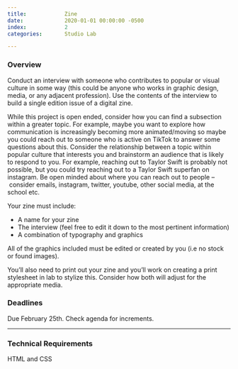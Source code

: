 ```yaml
---
title:            Zine
date:             2020-01-01 00:00:00 -0500
index:            2
categories:       Studio Lab

---
```


### Overview

Conduct an interview with someone who contributes to popular or visual culture in some way (this could be anyone who works in graphic design, media, or any adjacent profession). Use the contents of the interview to build a single edition issue of a digital zine.

While this project is open ended, consider how you can find a subsection within a greater topic. For example, maybe you want to explore how communication is increasingly becoming more animated/moving so maybe you could reach out to someone who is active on TikTok to answer some questions about this. Consider the relationship between a topic within popular culture that interests you and brainstorm an audience that is likely to respond to you. For example, reaching out to Taylor Swift is probably not possible, but you could try reaching out to a Taylor Swift superfan on instagram. Be open minded about where you can reach out to people – consider emails, instagram, twitter, youtube, other social media, at the school etc.

Your zine must include:

- A name for your zine
- The interview (feel free to edit it down to the most pertinent information)
- A combination of typography and graphics

All of the graphics included must be edited or created by you (i.e no stock or found images).

You’ll also need to print out your zine and you’ll work on creating a print stylesheet in lab to stylize this. Consider how both will adjust for the appropriate media.


### Deadlines

Due February 25th. Check agenda for increments.

---

### Technical Requirements

HTML and CSS
